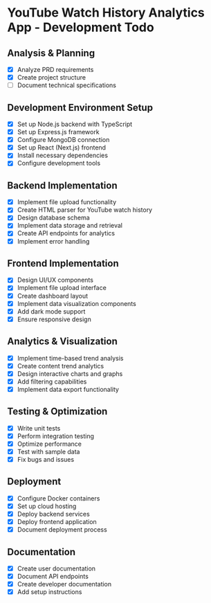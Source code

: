 # YouTube Watch History Analytics App - Development Todo

## Analysis & Planning
- [x] Analyze PRD requirements
- [x] Create project structure
- [ ] Document technical specifications

## Development Environment Setup
- [x] Set up Node.js backend with TypeScript
- [x] Set up Express.js framework
- [x] Configure MongoDB connection
- [x] Set up React (Next.js) frontend
- [x] Install necessary dependencies
- [x] Configure development tools

## Backend Implementation
- [x] Implement file upload functionality
- [x] Create HTML parser for YouTube watch history
- [x] Design database schema
- [x] Implement data storage and retrieval
- [x] Create API endpoints for analytics
- [x] Implement error handling

## Frontend Implementation
- [x] Design UI/UX components
- [x] Implement file upload interface
- [x] Create dashboard layout
- [x] Implement data visualization components
- [x] Add dark mode support
- [x] Ensure responsive design

## Analytics & Visualization
- [x] Implement time-based trend analysis
- [x] Create content trend analytics
- [x] Design interactive charts and graphs
- [x] Add filtering capabilities
- [x] Implement data export functionality

## Testing & Optimization
- [x] Write unit tests
- [x] Perform integration testing
- [x] Optimize performance
- [x] Test with sample data
- [x] Fix bugs and issues

## Deployment
- [x] Configure Docker containers
- [x] Set up cloud hosting
- [x] Deploy backend services
- [x] Deploy frontend application
- [x] Document deployment process

## Documentation
- [x] Create user documentation
- [x] Document API endpoints
- [x] Create developer documentation
- [x] Add setup instructions

